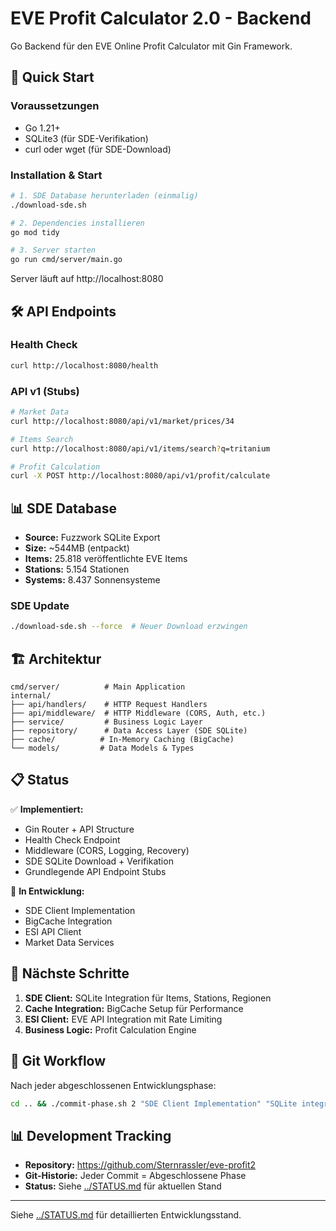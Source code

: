 # EVE Profit Calculator 2.0 - Backend

Go Backend für den EVE Online Profit Calculator mit Gin Framework.

## 🚀 Quick Start

### Voraussetzungen
- Go 1.21+
- SQLite3 (für SDE-Verifikation)
- curl oder wget (für SDE-Download)

### Installation & Start

```bash
# 1. SDE Database herunterladen (einmalig)
./download-sde.sh

# 2. Dependencies installieren
go mod tidy

# 3. Server starten
go run cmd/server/main.go
```

Server läuft auf http://localhost:8080

## 🛠️ API Endpoints

### Health Check
```bash
curl http://localhost:8080/health
```

### API v1 (Stubs)
```bash
# Market Data
curl http://localhost:8080/api/v1/market/prices/34

# Items Search  
curl http://localhost:8080/api/v1/items/search?q=tritanium

# Profit Calculation
curl -X POST http://localhost:8080/api/v1/profit/calculate
```

## 📊 SDE Database

- **Source:** Fuzzwork SQLite Export
- **Size:** ~544MB (entpackt)
- **Items:** 25.818 veröffentlichte EVE Items
- **Stations:** 5.154 Stationen
- **Systems:** 8.437 Sonnensysteme

### SDE Update
```bash
./download-sde.sh --force  # Neuer Download erzwingen
```

## 🏗️ Architektur

```
cmd/server/          # Main Application
internal/
├── api/handlers/    # HTTP Request Handlers  
├── api/middleware/  # HTTP Middleware (CORS, Auth, etc.)
├── service/         # Business Logic Layer
├── repository/      # Data Access Layer (SDE SQLite)
├── cache/          # In-Memory Caching (BigCache)
└── models/         # Data Models & Types
```

## 📋 Status

✅ **Implementiert:**
- Gin Router + API Structure
- Health Check Endpoint  
- Middleware (CORS, Logging, Recovery)
- SDE SQLite Download + Verifikation
- Grundlegende API Endpoint Stubs

🚧 **In Entwicklung:**
- SDE Client Implementation  
- BigCache Integration
- ESI API Client
- Market Data Services

## 🎯 Nächste Schritte

1. **SDE Client:** SQLite Integration für Items, Stations, Regionen
2. **Cache Integration:** BigCache Setup für Performance
3. **ESI Client:** EVE API Integration mit Rate Limiting
4. **Business Logic:** Profit Calculation Engine

## 🔄 Git Workflow

Nach jeder abgeschlossenen Entwicklungsphase:
```bash
cd .. && ./commit-phase.sh 2 "SDE Client Implementation" "SQLite integration completed"
```

## 📊 Development Tracking

- **Repository:** https://github.com/Sternrassler/eve-profit2
- **Git-Historie:** Jeder Commit = Abgeschlossene Phase
- **Status:** Siehe [../STATUS.md](../STATUS.md) für aktuellen Stand

---

Siehe [../STATUS.md](../STATUS.md) für detaillierten Entwicklungsstand.
